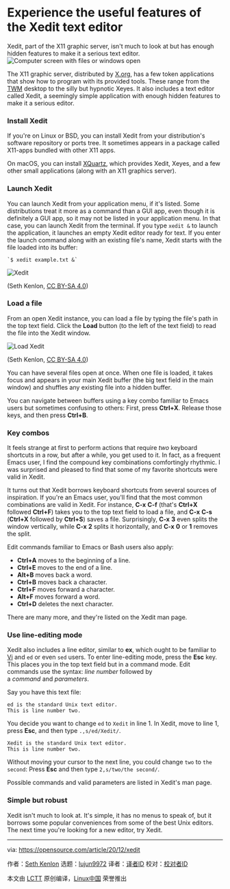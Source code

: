 [#]: collector: (lujun9972)
[#]: translator: ( )
[#]: reviewer: ( )
[#]: publisher: ( )
[#]: url: ( )
[#]: subject: (Experience the useful features of the Xedit text editor)
[#]: via: (https://opensource.com/article/20/12/xedit)
[#]: author: (Seth Kenlon https://opensource.com/users/seth)

Experience the useful features of the Xedit text editor
======
Xedit, part of the X11 graphic server, isn't much to look at but has
enough hidden features to make it a serious text editor.
![Computer screen with files or windows open][1]

The X11 graphic server, distributed by [X.org][2], has a few token applications that show how to program with its provided tools. These range from the [TWM][3] desktop to the silly but hypnotic Xeyes. It also includes a text editor called Xedit, a seemingly simple application with enough hidden features to make it a serious editor.

### Install Xedit

If you're on Linux or BSD, you can install Xedit from your distribution's software repository or ports tree. It sometimes appears in a package called X11-apps bundled with other X11 apps.

On macOS, you can install [XQuartz][4], which provides Xedit, Xeyes, and a few other small applications (along with an X11 graphics server).

### Launch Xedit

You can launch Xedit from your application menu, if it's listed. Some distributions treat it more as a command than a GUI app, even though it is definitely a GUI app, so it may not be listed in your application menu. In that case, you can launch Xedit from the terminal. If you type `xedit &` to launch the application, it launches an empty Xedit editor ready for text. If you enter the launch command along with an existing file's name, Xedit starts with the file loaded into its buffer:


```
`$ xedit example.txt &`
```

![Xedit][5]

(Seth Kenlon, [CC BY-SA 4.0][6])

### Load a file

From an open Xedit instance, you can load a file by typing the file's path in the top text field. Click the **Load** button (to the left of the text field) to read the file into the Xedit window.

![Load Xedit][7]

(Seth Kenlon, [CC BY-SA 4.0][6])

You can have several files open at once. When one file is loaded, it takes focus and appears in your main Xedit buffer (the big text field in the main window) and shuffles any existing file into a hidden buffer.

You can navigate between buffers using a key combo familiar to Emacs users but sometimes confusing to others: First, press **Ctrl+X**. Release those keys, and then press **Ctrl+B**.

### Key combos

It feels strange at first to perform actions that require _two_ keyboard shortcuts in a row, but after a while, you get used to it. In fact, as a frequent Emacs user, I find the compound key combinations comfortingly rhythmic. I was surprised and pleased to find that some of my favorite shortcuts were valid in Xedit.

It turns out that Xedit borrows keyboard shortcuts from several sources of inspiration. If you're an Emacs user, you'll find that the most common combinations are valid in Xedit. For instance, **C-x** **C-f** (that's **Ctrl+X** followed **Ctrl+F**) takes you to the top text field to load a file, and **C-x** **C-s** (**Ctrl+X** followed by **Ctrl+S**) saves a file. Surprisingly, **C-x** **3** even splits the window vertically, while **C-x** **2** splits it horizontally, and **C-x** **0** or **1** removes the split.

Edit commands familiar to Emacs or Bash users also apply:

  * **Ctrl+A** moves to the beginning of a line.
  * **Ctrl+E** moves to the end of a line.
  * **Alt+B** moves back a word.
  * **Ctrl+B** moves back a character.
  * **Ctrl+F** moves forward a character.
  * **Alt+F** moves forward a word.
  * **Ctrl+D** deletes the next character.



There are many more, and they're listed on the Xedit man page.

### Use line-editing mode

Xedit also includes a line editor, similar to **ex**, which ought to be familiar to [Vi][8] and `ed` or even `sed` users. To enter line-editing mode, press the **Esc** key. This places you in the top text field but in a command mode. Edit commands use the syntax: _line number_ followed by a _command_ and _parameters_.

Say you have this text file:


```
ed is the standard Unix text editor.
This is line number two.
```

You decide you want to change `ed` to `Xedit` in line 1. In Xedit, move to line 1, press **Esc**, and then type `.,s/ed/Xedit/`.


```
Xedit is the standard Unix text editor.
This is line number two.
```

Without moving your cursor to the next line, you could change `two` to `the second`: Press **Esc** and then type `2,s/two/the second/`.

Possible commands and valid parameters are listed in Xedit's man page.

### Simple but robust

Xedit isn't much to look at. It's simple, it has no menus to speak of, but it borrows some popular conveniences from some of the best Unix editors. The next time you're looking for a new editor, try Xedit.

--------------------------------------------------------------------------------

via: https://opensource.com/article/20/12/xedit

作者：[Seth Kenlon][a]
选题：[lujun9972][b]
译者：[译者ID](https://github.com/译者ID)
校对：[校对者ID](https://github.com/校对者ID)

本文由 [LCTT](https://github.com/LCTT/TranslateProject) 原创编译，[Linux中国](https://linux.cn/) 荣誉推出

[a]: https://opensource.com/users/seth
[b]: https://github.com/lujun9972
[1]: https://opensource.com/sites/default/files/styles/image-full-size/public/lead-images/browser_screen_windows_files.png?itok=kLTeQUbY (Computer screen with files or windows open)
[2]: https://www.x.org/wiki/
[3]: https://opensource.com/article/19/12/twm-linux-desktop
[4]: http://xquartz.org
[5]: https://opensource.com/sites/default/files/uploads/xedit.jpeg (Xedit)
[6]: https://creativecommons.org/licenses/by-sa/4.0/
[7]: https://opensource.com/sites/default/files/uploads/xedit-load.jpg (Load Xedit)
[8]: https://opensource.com/article/20/12/vi-text-editor

